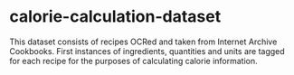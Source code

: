 # calorie-calculation-dataset
This dataset consists of recipes OCRed and taken from Internet Archive Cookbooks. First instances of ingredients, quantities and units are tagged for each recipe for the purposes of calculating calorie information.
